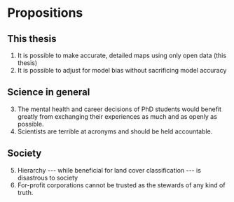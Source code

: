 # Propositions
## This thesis
1. It is possible to make accurate, detailed maps using only open data (this thesis)
2. It is possible to adjust for model bias without sacrificing model accuracy
## Science in general
3. The mental health and career decisions of PhD students would benefit greatly from exchanging their experiences as much and as openly as possible.
4. Scientists are terrible at acronyms and should be held accountable.
## Society
5. Hierarchy --- while beneficial for land cover classification --- is disastrous to society
6. For-profit corporations cannot be trusted as the stewards of any kind of truth.